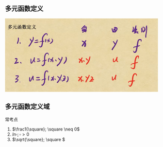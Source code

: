 ## 多元函数定义

![upgit_20221024_1666604905.png](https://raw.githubusercontent.com/elfecho/upgit-pic/master/2022/10/upgit_20221024_1666604905.png)

## 多元函数定义域
常考点
1. $\frac1{\square}; \square \neq 0$
2. $ln \square; \square > 0$
3. $\sqrt{\square}; \square $




